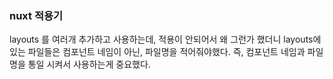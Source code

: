 ### nuxt 적용기

layouts 를 여러개 추가하고 사용하는데, 적용이 안되어서 왜 그런가 했더니
layouts에 있는 파일들은 컴포넌트 네임이 아닌, 파일명을 적어줘야했다.
즉, 컴포넌트 네임과 파일명을 통일 시켜서 사용하는게 중요했다.